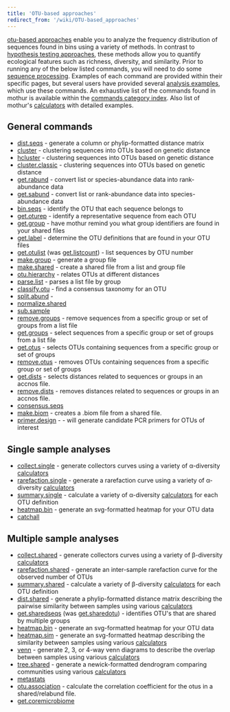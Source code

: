 ```yaml
---
title: 'OTU-based approaches'
redirect_from: '/wiki/OTU-based_approaches'
---
```

[otu-based approaches](OTU-based_approaches) enable you to
analyze the frequency distribution of sequences found in bins using a
variety of methods. In contrast to [hypothesis testing
approaches](hypothesis_testing_approaches), these methods
allow you to quantify ecological features such as richness, diversity,
and similarity. Prior to running any of the below listed commands, you
will need to do some [sequence
processing](sequence_processing). Examples of each command
are provided within their specific pages, but several users have
provided several [analysis examples](analysis_examples),
which use these commands. An exhaustive list of the commands found in
mothur is available within the [ commands category
index](Special:Categories). Also list of mothur\'s
[calculators](calculators) with detailed examples.

## General commands

-   [dist.seqs](dist.seqs) - generate a column or
    phylip-formatted distance matrix
-   [cluster](cluster) - clustering sequences into OTUs based
    on genetic distance
-   [hcluster](hcluster) - clustering sequences into OTUs
    based on genetic distance
-   [cluster.classic](cluster.classic) - clustering sequences
    into OTUs based on genetic distance
-   [get.rabund](get.rabund) - convert list or
    species-abundance data into rank-abundance data
-   [get.sabund](get.sabund) - convert list or rank-abundance
    data into species-abundance data
-   [bin.seqs](bin.seqs) - identify the OTU that each
    sequence belongs to
-   [get.oturep](get.oturep) - identify a representative
    sequence from each OTU
-   [get.group](get.group) - have mothur remind you what
    group identifiers are found in your shared files
-   [get.label](get.label) - determine the OTU definitions
    that are found in your OTU files
-   [get.otulist](get.otulist) (was
    [get.listcount](get.listcount)) - list sequences by OTU
    number
-   [make.group](make.group) - generate a group file
-   [make.shared](make.shared) - create a shared file from a
    list and group file
-   [otu.hierarchy](otu.hierarchy) - relates OTUs at
    different distances
-   [parse.list](parse.list) - parses a list file by group
-   [classify.otu](classify.otu) - find a consensus taxonomy
    for an OTU
-   [split.abund](split.abund) -
-   [normalize.shared](normalize.shared)
-   [sub.sample](sub.sample)
-   [remove.groups](remove.groups) - remove sequences from a
    specific group or set of groups from a list file
-   [get.groups](get.groups) - select sequences from a
    specific group or set of groups from a list file
-   [get.otus](get.otus) - selects OTUs containing sequences
    from a specific group or set of groups
-   [remove.otus](remove.otus) - removes OTUs containing
    sequences from a specific group or set of groups
-   [get.dists](get.dists) - selects distances related to
    sequences or groups in an accnos file.
-   [remove.dists](remove.dists) - removes distances related
    to sequences or groups in an accnos file.
-   [consensus.seqs](consensus.seqs)
-   [make.biom](make.biom) - creates a .biom file from a
    shared file.
-   [primer.design](primer.design) - - will generate
    candidate PCR primers for OTUs of interest

## Single sample analyses

-   [collect.single](collect.single) - generate collectors
    curves using a variety of α-diversity
    [calculators](calculators)
-   [rarefaction.single](rarefaction.single) - generate a
    rarefaction curve using a variety of α-diversity
    [calculators](calculators)
-   [summary.single](summary.single) - calculate a variety of
    α-diversity [calculators](calculators) for each OTU
    definition
-   [heatmap.bin](heatmap.bin) - generate an svg-formatted
    heatmap for your OTU data
-   [catchall](catchall)

## Multiple sample analyses

-   [collect.shared](collect.shared) - generate collectors
    curves using a variety of β-diversity
    [calculators](calculators)
-   [rarefaction.shared](rarefaction.shared) - generate an
    inter-sample rarefaction curve for the observed number of OTUs
-   [summary.shared](summary.shared) - calculate a variety of
    β-diversity [calculators](calculators) for each OTU
    definition
-   [dist.shared](dist.shared) - generate a phylip-formatted
    distance matrix describing the pairwise similarity between samples
    using various [calculators](calculators)
-   [get.sharedseqs](get.sharedseqs) (was
    [get.sharedotu](get.sharedotu)) - identifies OTU\'s that
    are shared by multiple groups
-   [heatmap.bin](heatmap.bin) - generate an svg-formatted
    heatmap for your OTU data
-   [heatmap.sim](heatmap.sim) - generate an svg-formatted
    heatmap describing the similarity between samples using various
    [calculators](calculators)
-   [venn](venn) - generate 2, 3, or 4-way venn diagrams to
    describe the overlap between samples using various
    [calculators](calculators)
-   [tree.shared](tree.shared) - generate a newick-formatted
    dendrogram comparing communities using various
    [calculators](calculators)
-   [metastats](metastats)
-   [otu.association](otu.association) - calculate the
    correlation coefficient for the otus in a shared/relabund file.
-   [get.coremicrobiome](get.coremicrobiome)
